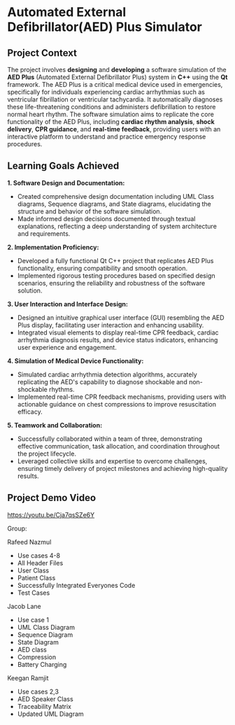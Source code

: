 # Automated External Defibrillator(AED) Plus Simulator

## Project Context
The project involves **designing** and **developing** a software simulation of the **AED Plus** (Automated External Defibrillator Plus) system in **C++** using the **Qt** framework. The AED Plus is a critical medical device used in emergencies, specifically for individuals experiencing cardiac arrhythmias such as ventricular fibrillation or ventricular tachycardia. It automatically diagnoses these life-threatening conditions and administers defibrillation to restore normal heart rhythm. The software simulation aims to replicate the core functionality of the AED Plus, including **cardiac rhythm analysis**, **shock delivery**, **CPR guidance**, and **real-time feedback**, providing users with an interactive platform to understand and practice emergency response procedures.

## Learning Goals Achieved
**1. Software Design and Documentation:**
- Created comprehensive design documentation including UML Class diagrams, Sequence diagrams, and State diagrams, elucidating the structure and behavior of the software simulation.
- Made informed design decisions documented through textual explanations, reflecting a deep understanding of system architecture and requirements.

**2. Implementation Proficiency:**
- Developed a fully functional Qt C++ project that replicates AED Plus functionality, ensuring compatibility and smooth operation.
- Implemented rigorous testing procedures based on specified design scenarios, ensuring the reliability and robustness of the software solution.
  
**3. User Interaction and Interface Design:**
- Designed an intuitive graphical user interface (GUI) resembling the AED Plus display, facilitating user interaction and enhancing usability.
- Integrated visual elements to display real-time CPR feedback, cardiac arrhythmia diagnosis results, and device status indicators, enhancing user experience and engagement.
  
**4. Simulation of Medical Device Functionality:**
- Simulated cardiac arrhythmia detection algorithms, accurately replicating the AED's capability to diagnose shockable and non-shockable rhythms.
- Implemented real-time CPR feedback mechanisms, providing users with actionable guidance on chest compressions to improve resuscitation efficacy.
  
**5. Teamwork and Collaboration:**
- Successfully collaborated within a team of three, demonstrating effective communication, task allocation, and coordination throughout the project lifecycle.
- Leveraged collective skills and expertise to overcome challenges, ensuring timely delivery of project milestones and achieving high-quality results.

## Project Demo Video
https://youtu.be/Cja7qsSZe6Y

Group:

Rafeed Nazmul
- Use cases 4-8
- All Header Files
- User Class
- Patient Class
- Successfully Integrated Everyones Code
- Test Cases
  
Jacob Lane
- Use case 1
- UML Class Diagram
- Sequence Diagram
- State Diagram
- AED class
- Compression
- Battery Charging
  
Keegan Ramjit
- Use cases 2,3
- AED Speaker Class
- Traceability Matrix
- Updated UML Diagram
  



